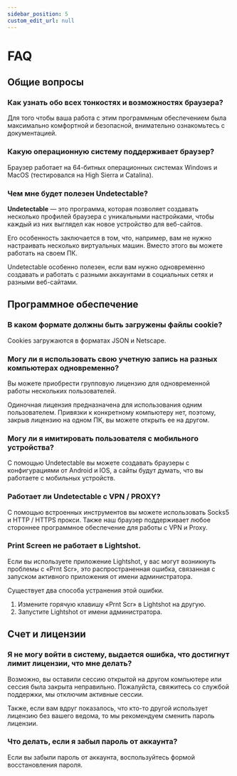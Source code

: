 ```yaml
---
sidebar_position: 5
custom_edit_url: null
---
```


# FAQ

## Общие вопросы

### Как узнать обо всех тонкостях и возможностях браузера?

Для того чтобы ваша работа с этим программным обеспечением была максимально комфортной и безопасной, внимательно ознакомьтесь с документацией.

### Какую операционную систему поддерживает браузер?

Браузер работает на 64-битных операционных системах Windows и MacOS (тестировался на High Sierra и Catalina).

### Чем мне будет полезен Undetectable?

**Undetectable** — это программа, которая позволяет создавать несколько профилей браузера с уникальными настройками, чтобы каждый из них выглядел как новое устройство для веб-сайтов.

Его особенность заключается в том, что, например, вам не нужно настраивать несколько виртуальных машин. Вместо этого вы можете работать на своем ПК.

Undetectable особенно полезен, если вам нужно одновременно создавать и работать с разными аккаунтами в социальных сетях и разными веб-сайтами.

## Программное обеспечение

### В каком формате должны быть загружены файлы cookie?

Cookies загружаются в форматах JSON и Netscape.

### Могу ли я использовать свою учетную запись на разных компьютерах одновременно?

Вы можете приобрести групповую лицензию для одновременной работы нескольких пользователей.

Одиночная лицензия предназначена для использования одним пользователем. Привязки к конкретному компьютеру нет, поэтому, закрыв лицензию на одном ПК, вы можете открыть ее на другом.

### Могу ли я имитировать пользователя с мобильного устройства?

С помощью Undetectable вы можете создавать браузеры с конфигурациями от Android и IOS, а сайты будут думать, что вы работаете с мобильных устройств.

### Работает ли Undetectable с VPN / PROXY?

С помощью встроенных инструментов вы можете использовать Socks5 и HTTP / HTTPS прокси. Также наш браузер поддерживает любое стороннее программное обеспечение для работы с VPN и Proxy.

### Print Screen не работает в Lightshot.

Если вы используете приложение Lightshot, у вас могут возникнуть проблемы с «Prnt Scr», это распространенная ошибка, связанная с запуском активного приложения от имени администратора.

Существует два способа устранения этой ошибки.

1. Измените горячую клавишу «Prnt Scr» в Lightshot на другую.
2. Запустите Lightshot от имени администратора.

## Счет и лицензии

### Я не могу войти в систему, выдается ошибка, что достигнут лимит лицензии, что мне делать?
Возможно, вы оставили сессию открытой на другом компьютере или сессия была закрыта неправильно. Пожалуйста, свяжитесь со службой поддержки, мы отключим активные сессии.

Также, если вам вдруг показалось, что кто-то другой использует лицензию без вашего ведома, то мы рекомендуем сменить пароль лицензии.

### Что делать, если я забыл пароль от аккаунта?

Если вы забыли пароль от аккаунта, воспользуйтесь формой восстановления пароля.